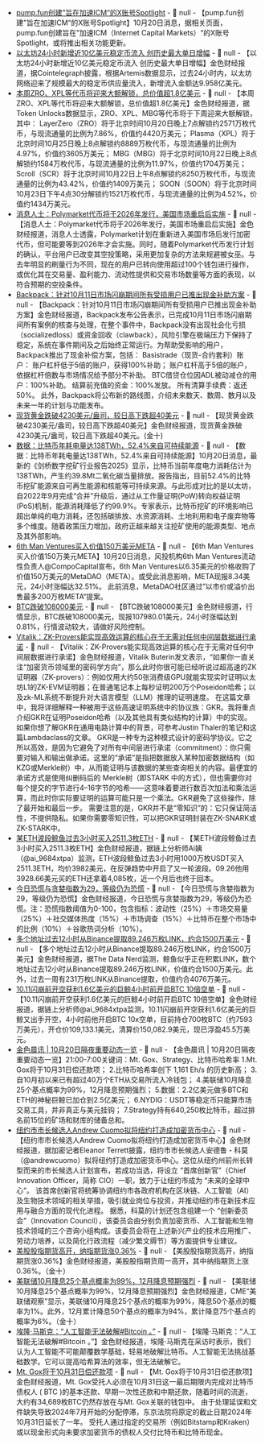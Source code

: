 - [pump.fun创建”旨在加速ICM“的X账号Spotlight](https://x.com/pumpspotlight) - 📰 null - 【pump.fun创建”旨在加速ICM“的X账号Spotlight】10月20日消息，据相关页面，pump.fun创建旨在”加速ICM（Internet Capital Markets）“的X账号Spotlight，或将推出相关功能更新。
- [以太坊24小时新增近10亿美元稳定币流入 创历史最大单日增幅](https://x.com/Cointelegraph/status/1980076675372118495) - 📰 null - 【以太坊24小时新增近10亿美元稳定币流入 创历史最大单日增幅】金色财经报道，据Cointelegraph披露，根据Artemis数据显示，过去24小时内，以太坊网络迎来了规模最大的稳定币供应量流入，新增流入金额达9.958亿美元。
- [本周ZRO、XPL等代币将迎来大额解锁，总价值超1.8亿美元](https://tokenomist.ai/) - 📰 null - 【本周ZRO、XPL等代币将迎来大额解锁，总价值超1.8亿美元】金色财经报道，据Token Unlocks数据显示，ZRO、XPL、MBG等代币将于下周迎来大额解锁，其中： 
LayerZero（ZRO）将于北京时间10月20日晚上7点解锁约2571万枚代币，与现流通量的比例为7.86%，价值约4420万美元； 
Plasma（XPL）将于北京时间10月25日晚上8点解锁约8889万枚代币，与现流通量的比例为4.97%，价值约3605万美元； 
MBG（MBG）将于北京时间10月22日晚上8点解锁约1584万枚代币，与现流通量的比例为11.97%，价值约1704万美元； 
Scroll（SCR）将于北京时间10月22日上午8点解锁约8250万枚代币，与现流通量的比例为43.42%，价值约1409万美元； 
SOON（SOON）将于北京时间10月23日下午4点30分解锁约1521万枚代币，与现流通量的比例为4.52%，价值约1434万美元。
- [消息人士：Polymarket代币将于2026年发行，美国市场重启后实施](https://decrypt.co/343857/polymarket-launching-poly-token-but-not-2025) - 📰 null - 【消息人士：Polymarket代币将于2026年发行，美国市场重启后实施】金色财经报道，消息人士透露，Polymarket计划在重新进入美国市场后发行加密代币，但可能要等到2026年才会实施。同时，随着Polymarket代币发行计划的确认，平台用户已改变其空投策略，采用更加复杂的方法来规避被女巫。与去年明显的刷量行为不同，现在的用户已转向使用超过100个钱包进行操作，或优化其在交易量、盈利能力、流动性提供和交易市场数量等方面的表现，以符合预期的空投条件。
- [Backpack：针对10月11日市场闪崩期间所有受损用户已推出现金补助方案](https://x.com/backpack_cn/status/1979857982948311124?s=46) - 📰 null - 【Backpack：针对10月11日市场闪崩期间所有受损用户已推出现金补助方案】金色财经报道，Backpack发布公告表示，已完成10月11日市场闪崩期间所有案例的核查与处理，在整个事件中，Backpack没有出现社会化亏损（socializedloss）或资金回收（clawback），风险引擎在极端压力下保持了稳定，系统在事件期间及之后始终正常运行。为帮助受影响的用户，Backpack推出了现金补偿方案，包括： 
Basistrade（现货-合约套利）账户： 
账户杠杆低于5倍的账户，获得100%补助； 
账户杠杆高于5倍的账户，依据杠杆倍数与市场情况给予部分不补助。 
BTC借贷仓位因ADL被动减仓的用户：100%补助。 
结算前充值的资金：100%发放。 
所有清算手续费：返还50%。 
此外，Backpack将公布新的路线图，介绍未来数天、数周、数月以及未来一年的计划与功能发布。
- [现货黄金跌破4230美元/盎司，较日高下跌超40美元]() - 📰 null - 【现货黄金跌破4230美元/盎司，较日高下跌超40美元】金色财经报道，现货黄金跌破4230美元/盎司，较日高下跌超40美元。(金十)
- [数据：比特币年耗电量达138TWh，52.4%来自可持续能源](https://decrypt.co/344761/professor-coin-bitcoin-energy-future-sustainable-crypto) - 📰 null - 【数据：比特币年耗电量达138TWh，52.4%来自可持续能源】10月20日消息，最新的《剑桥数字挖矿行业报告2025》显示，比特币当前年度电力消耗估计为138TWh，产生约39.8Mt二氧化碳当量排放。报告指出，目前52.4%的比特币挖矿能源来自可再生能源和核能等可持续来源。与此形成对比的是以太坊，自2022年9月完成“合并”升级后，通过从工作量证明(PoW)转向权益证明(PoS)机制，能源消耗降低了约99.9%。专家表示，比特币挖矿的环境影响已超出单纯的电力消耗，还包括碳排放、水资源消耗、土地利用和电子废弃物等多个维度。随着政策压力增加，政府正越来越关注挖矿使用的能源类型、地点及其外部影响。
- [6th Man Ventures买入价值150万美元META](https://x.com/CompoCapital/status/1980015327376441462) - 📰 null - 【6th Man Ventures买入价值150万美元META】10月20日消息，风投机构6th Man Ventures流动性负责人@CompoCapital宣布，6th Man Ventures以6.35美元的价格收购了价值150万美元的MetaDAO（META）。或受此消息影响，META现报8.34美元，24小时涨幅达32.51%。 
此前消息，MetaDAO社区通过”以市价或溢价出售最多200万枚META“提案。
- [BTC跌破108000美元]() - 📰 null - 【BTC跌破108000美元】金色财经报道，行情显示，BTC跌破108000美元，现报107980.01美元，24小时涨幅达到0.81%，行情波动较大，请做好风险控制。
- [Vitalik：ZK-Provers能实现高效运算的核心在于无需对任何中间层数据进行承诺]() - 📰 null - 【Vitalik：ZK-Provers能实现高效运算的核心在于无需对任何中间层数据进行承诺】金色财经报道，Vitalik Buterin发文表示，“如果你一直关注“加密货币领域里的密码学方向”，那么此时你很可能已经听说过超高速的ZK证明器（ZK-provers）：例如仅用大约50张消费级GPU就能实现实时证明以太坊L1的ZK-EVM证明器；在普通笔记本上每秒证明200万个Poseidon哈希；以及zk-ML系统不断提升对大语言模型（LLM）推理的证明速度。 
在这篇文章中，我将详细解释一种被用于这些高速证明系统中的协议族：GKR。我将重点介绍GKR在证明Poseidon哈希（以及其他具有类似结构的计算）中的实现。如果你想了解GKR在通用电路计算中的背景，可参考Justin Thaler的笔记和这篇Lambdaclass的文章。 
GKR是一种专为这种模式设计的密码学协议。它之所以高效，是因为它避免了对所有中间层进行承诺（commitment）：你只需要对输入和输出做承诺。这里的“承诺”是指把数据放入某种加密数据结构（如KZG或Merkle树）中，从而能证明与该数据的某些查询相关的内容。最便宜的承诺方式是使用纠删码后的 Merkle树（即STARK 中的方式），但也需要你对每个提交的字节进行4–16字节的哈希——这意味着要进行数百次加法和乘法运算，而此时你实际要证明的运算可能只是一个乘法。GKR避免了这些操作，除了最开始和最后一步。 
需要注意的是，GKR并不是“零知识”的：它只保证简洁性，不提供隐私。如果你需要零知识性，可以把GKR证明封装在ZK-SNARK或ZK-STARK中。
- [某ETH波段鲸鱼过去3小时买入2511.3枚ETH](https://x.com/ai_9684xtpa/status/1980063081574347238) - 📰 null - 【某ETH波段鲸鱼过去3小时买入2511.3枚ETH】金色财经报道，据链上分析师Ai姨（@ai_9684xtpa）监测，ETH波段鲸鱼过去3小时用1000万枚USDT买入2511.3ETH，均价3982美元，在反弹趋势中开启了又一轮波段。09.26他用3928.66美元买的ETH还拿着4,085枚，近一个月后也终于回本。
- [今日恐慌与贪婪指数为29，等级仍为恐慌](https://alternative.me/crypto/fear-and-greed-index/#google_vignette) - 📰 null - 【今日恐慌与贪婪指数为29，等级仍为恐慌】金色财经报道，今日恐慌与贪婪指数为29，等级仍为恐慌。注：恐慌指数阈值为0-100，包含指标：波动性（25%）＋市场交易量（25%）＋社交媒体热度（15%）＋市场调查（15%）＋比特币在整个市场中的比例（10%）＋谷歌热词分析（10%）。
- [多个地址过去12小时从Binance提取89.246万枚LINK，约合1500万美元]() - 📰 null - 【多个地址过去12小时从Binance提取89.246万枚LINK，约合1500万美元】金色财经报道，据The Data Nerd监测，鲸鱼似乎正在积累LINK，数个地址过去12小时从Binance提取89.246万枚LINK，价值约合1500万美元。此外，过去一周有231万枚LINK从Binance提取，价值约合4076万美元。
- [10.11闪崩前开空获利1.6亿美元的巨鲸4小时前开启BTC 10倍空单](https://x.com/ai_9684xtpa/status/1980058447749230735) - 📰 null - 【10.11闪崩前开空获利1.6亿美元的巨鲸4小时前开启BTC 10倍空单】金色财经报道，据链上分析师@ai_9684xtpa监测，10.11闪崩前开空获利1.6亿美元的巨鲸又出手开空，4小时前他开启BTC 10x空单，目前持仓700枚BTC（约7593万美元），开仓价109,133.1美元，清算价150,082.9美元，现已浮盈45.5万美元。
- [金色晨讯 | 10月20日隔夜重要动态一览]() - 📰 null - 【金色晨讯 | 10月20日隔夜重要动态一览】21:00-7:00关键词：Mt. Gox、Strategy、比特币哈希率 
1.Mt. Gox将于10月31日偿还款项； 
2.比特币哈希率创下 1,161 Eh/s 的历史新高； 
3.自10月初以来已有超过40万个ETH从交易所流入冷钱包； 
4.美联储10月降息25个基点概率为99%，12月降息预期强烈； 
5.数据：2.2亿美元做多BTC和ETH的神秘巨鲸已加仓到2.5亿美元； 
6.NYDIG：USDT等稳定币只能算市场交易工具，并非真正与美元挂钩； 
7.Strategy持有640,250枚比特币，超过排名前15位的矿场和财库的储备总和。
- [纽约市市长候选人Andrew Cuomo拟将纽约打造成加密货币中心](https://x.com/EleanorTerrett/status/1979981713666183455) - 📰 null - 【纽约市市长候选人Andrew Cuomo拟将纽约打造成加密货币中心】金色财经报道，据加密记者Eleanor Terrett披露，纽约市市长候选人安德鲁・科莫（@andrewcuomo）拟将纽约打造成加密货币中心。这位从纽约州前州长转型而来的市长候选人计划宣布，若成功当选，将设立 “首席创新官”（Chief Innovation Officer，简称 CIO）一职，致力于让纽约市成为 “未来的全球中心”。 
该首席创新官将统筹协调纽约市各政府机构在区块链、人工智能（AI）及生物技术领域的相关举措，吸引就业岗位与投资，并推动纽约市在新技术应用与融合方面的现代化进程。 
据悉，科莫的计划还包含组建一个 “创新委员会”（Innovation Council），该委员会由分别负责加密货币、人工智能和生物技术领域的三个咨询小组构成。该委员会将在上述新兴产业的技术应用推广、劳动力培养，以及简化行政流程（减少繁文缛节）等方面提供专业建议。
- [美股股指期货高开，纳指期货涨0.36%]() - 📰 null - 【美股股指期货高开，纳指期货涨0.36%】金色财经报道，美股股指期货周一高开，其中纳指期货上涨0.36%。（金十）
- [美联储10月降息25个基点概率为99%，12月降息预期强烈]() - 📰 null - 【美联储10月降息25个基点概率为99%，12月降息预期强烈】金色财经报道，CME“美联储观察”显示，美联储10月降息25个基点的概率为99%，降息50个基点的概率为1%。此外，12月累计降息50个基点的概率为94%，累计降息75个基点的概率为6%。（金十）
- [埃隆·马斯克：“人工智能无法破解#Bitcoin 。”](https://x.com/fiatarchive/status/1979791102816498051) - 📰 null - 【埃隆·马斯克：“人工智能无法破解#Bitcoin 。”】金色财经报道，埃隆·马斯克在采访时表示，我们认为人工智能不可能颠覆数学基础，轻易地破解比特币。人工智能无法挑战基础数学。它可以提高哈希算法的效率，但无法破解它。
- [Mt. Gox将于10月31日偿还款项](https://cryptoslate.com/mt-gox-repayments-due-oct-31-will-a-supply-wave-hit-btc/) - 📰 null - 【Mt. Gox将于10月31日偿还款项】金色财经报道，Mt. Gox受托人必须在10月31日这一最后期限内完成对比特币债权人 ( BTC )的基本还款、早期一次性还款和中期还款，随着时间的流逝，大约有34,689枚BTC仍然存放在与Mt. Gox关联的钱包中。 
由于处理延误和文件缺失导致2024年7月开始的分配停滞，东京法院将原定的截止日期2024年10月31日延长了一年。 
受托人通过指定的交易所（例如Bitstamp和Kraken）或以现金形式向未要求加密货币的债权人交付比特币和比特币现金。
